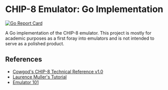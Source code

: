 # CHIP-8 Emulator: Go Implementation

[![Go Report Card](https://goreportcard.com/badge/github.com/Jac0bDeal/chip-8)](https://goreportcard.com/report/github.com/Jac0bDeal/chip-8)

A Go implementation of the CHIP-8 emulator. 
This project is mostly for academic purposes as 
a first foray into emulators and is not intended
to serve as a polished product.

## References
- [Cowgod's CHIP-8 Technical Reference v1.0](http://devernay.free.fr/hacks/chip8/C8TECH10.HTM)
- [Laurence Muller's Tutorial](http://www.multigesture.net/articles/how-to-write-an-emulator-chip-8-interpreter/)
- [Emulator 101](http://www.emulator101.com/introduction-to-chip-8.html)
